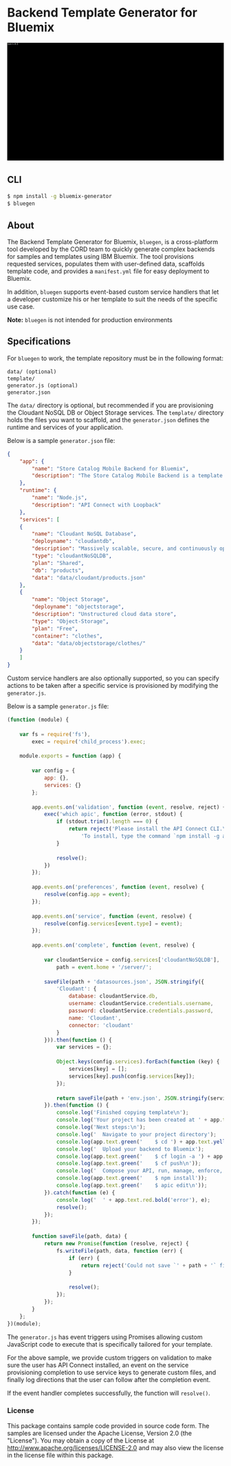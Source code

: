 # Backend Template Generator for Bluemix

![](readme/bluegen.gif)

## CLI

```sh
$ npm install -g bluemix-generator
$ bluegen
```
## About

The Backend Template Generator for Bluemix, `bluegen`, is a cross-platform tool developed by the CORD team to quickly generate complex backends for samples and templates using IBM Bluemix. The tool provisions requested services, populates them with user-defined data, scaffolds template code, and provides a `manifest.yml` file for easy deployment to Bluemix.

In addition, `bluegen` supports event-based custom service handlers that let a developer customize his or her template to suit the needs of the specific use case.

**Note:** `bluegen` is not intended for production environments

## Specifications
For `bluegen` to work, the template repository must be in the following format:

    data/ (optional)
    template/
    generator.js (optional)
    generator.json

The `data/` directory is optional, but recommended if you are provisioning the Cloudant NoSQL DB or Object Storage services. The `template/` directory holds the files you want to scaffold, and the `generator.json` defines the runtime and services of your application.

Below is a sample `generator.json` file:

```json
{
	"app": {
		"name": "Store Catalog Mobile Backend for Bluemix",
		"description": "The Store Catalog Mobile Backend is a template that demonstrates Mobile Services integration with API Connect, \nCloudant NoSQL DB, and Object Storage services on Bluemix. The template exhibits common architectural design patterns \nthat developers can use to model their backend on Bluemix for mobile applications."
	},
	"runtime": {
		"name": "Node.js",
		"description": "API Connect with Loopback"
	},
	"services": [
	{
		"name": "Cloudant NoSQL Database",
		"deployname": "cloudantdb",
		"description": "Massively scalable, secure, and continuously operational database",
		"type": "cloudantNoSQLDB",
		"plan": "Shared",
		"db": "products",
		"data": "data/cloudant/products.json"
	},
	{
		"name": "Object Storage",
		"deployname": "objectstorage",
		"description": "Unstructured cloud data store",
		"type": "Object-Storage",
		"plan": "Free",
		"container": "clothes",
		"data": "data/objectstorage/clothes/"
	}
	]
}
```

Custom service handlers are also optionally supported, so you can specify actions to be taken after a specific service is provisioned by modifying the `generator.js`.

Below is a sample `generator.js` file:

```javascript
(function (module) {

	var fs = require('fs'),
		exec = require('child_process').exec;

	module.exports = function (app) {

		var config = {
			app: {},
			services: {}
		};

		app.events.on('validation', function (event, resolve, reject) {
			exec('which apic', function (error, stdout) {
				if (stdout.trim().length === 0) {
					return reject('Please install the API Connect CLI.\n' +
						'To install, type the command `npm install -g apiconnect` in your terminal.');
				}

				resolve();
			})
		});

		app.events.on('preferences', function (event, resolve) {
			resolve(config.app = event);
		});

		app.events.on('service', function (event, resolve) {
			resolve(config.services[event.type] = event);
		});

		app.events.on('complete', function (event, resolve) {

			var cloudantService = config.services['cloudantNoSQLDB'],
				path = event.home + '/server/';

			saveFile(path + 'datasources.json', JSON.stringify({
				'Cloudant': {
					database: cloudantService.db,
					username: cloudantService.credentials.username,
					password: cloudantService.credentials.password,
					name: 'Cloudant',
					connector: 'cloudant'
				}
			})).then(function () {
				var services = {};

				Object.keys(config.services).forEach(function (key) {
					services[key] = [];
					services[key].push(config.services[key]);
				});

				return saveFile(path + 'env.json', JSON.stringify(services));
			}).then(function () {
				console.log('Finished copying template\n');
				console.log('Your project has been created at ' + app.text.yellow('projects/') + app.text.yellow(config.app.name) + '\n');
				console.log('Next steps:\n');
				console.log('  Navigate to your project directory');
				console.log(app.text.green('    $ cd ') + app.text.yellow('projects/') + app.text.yellow(config.app.name) + '\n');
				console.log('  Upload your backend to Bluemix');
				console.log(app.text.green('    $ cf login -a ') + app.text.yellow(config.app.region) + app.text.green(' -u ') + app.text.yellow(config.app.username) + app.text.green(' -o ') +  app.text.yellow(config.app.org.name) + app.text.green(' -s ') +  app.text.yellow(config.app.space.name));
				console.log(app.text.green('    $ cf push\n'));
				console.log('  Compose your API, run, manage, enforce, and deploy it with API Connect');
				console.log(app.text.green('    $ npm install'));
				console.log(app.text.green('    $ apic edit\n'));
			}).catch(function (e) {
				console.log('  ' + app.text.red.bold('error'), e);
				resolve();
			});
		});

		function saveFile(path, data) {
			return new Promise(function (resolve, reject) {
				fs.writeFile(path, data, function (err) {
					if (err) {
						return reject('Could not save `' + path + '` file.');
					}

					resolve();
				});
			});
		}
	};
})(module);
```

The `generator.js` has event triggers using Promises allowing custom JavaScript code to execute that is specifically tailored for your template.

For the above sample, we provide custom triggers on validation to make sure the user has API Connect installed, an event on the service provisioning completion to use service keys to generate custom files, and finally log directions that the user can follow after the completion event.

If the event handler completes successfully, the function will `resolve()`.

### License
This package contains sample code provided in source code form. The samples are licensed under the Apache License, Version 2.0 (the "License"). You may obtain a copy of the License at http://www.apache.org/licenses/LICENSE-2.0 and may also view the license in the license file within this package.
